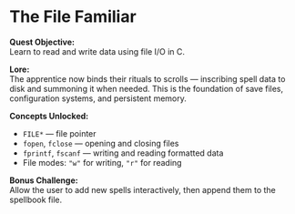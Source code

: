 # The File Familiar

**Quest Objective:**  
Learn to read and write data using file I/O in C.

**Lore:**  
The apprentice now binds their rituals to scrolls — inscribing spell data to disk and summoning it when needed. This is the foundation of save files, configuration systems, and persistent memory.

**Concepts Unlocked:**
- `FILE*` — file pointer
- `fopen`, `fclose` — opening and closing files
- `fprintf`, `fscanf` — writing and reading formatted data
- File modes: `"w"` for writing, `"r"` for reading

**Bonus Challenge:**  
Allow the user to add new spells interactively, then append them to the spellbook file.